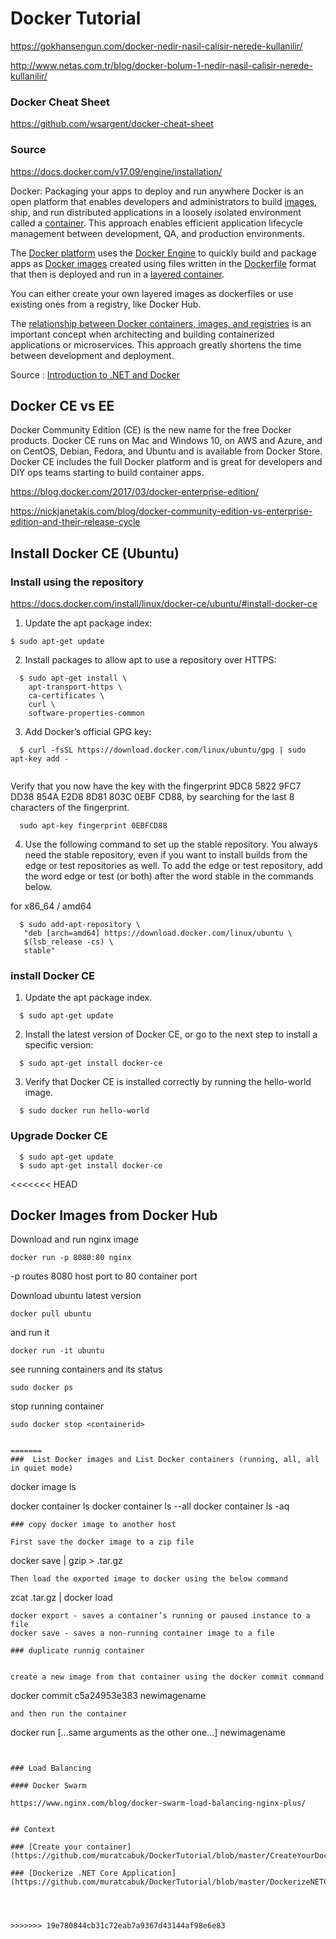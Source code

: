 # Docker Tutorial

https://gokhansengun.com/docker-nedir-nasil-calisir-nerede-kullanilir/


http://www.netas.com.tr/blog/docker-bolum-1-nedir-nasil-calisir-nerede-kullanilir/

### Docker Cheat Sheet

https://github.com/wsargent/docker-cheat-sheet


### Source
https://docs.docker.com/v17.09/engine/installation/

Docker: Packaging your apps to deploy and run anywhere
Docker is an open platform that enables developers and administrators to build [images](https://docs.docker.com/glossary/?term=image), ship, and run distributed applications in a loosely isolated environment called a [container](https://www.docker.com/what-container). This approach enables efficient application lifecycle management between development, QA, and production environments.

The [Docker platform](https://docs.docker.com/engine/docker-overview/#the-docker-platform) uses the [Docker Engine](https://docs.docker.com/engine/docker-overview/#docker-engine) to quickly build and package apps as [Docker images](https://docs.docker.com/glossary/?term=image) created using files written in the [Dockerfile](https://docs.docker.com/glossary/?term=Dockerfile) format that then is deployed and run in a [layered container](https://docs.docker.com/engine/userguide/storagedriver/imagesandcontainers/#container-and-layers).

You can either create your own layered images as dockerfiles or use existing ones from a registry, like Docker Hub.

The [relationship between Docker containers, images, and registries](https://docs.microsoft.com/en-us/dotnet/standard/microservices-architecture/container-docker-introduction/docker-containers-images-registries) is an important concept when architecting and building containerized applications or microservices. This approach greatly shortens the time between development and deployment.


Source : [Introduction to .NET and Docker](https://docs.microsoft.com/en-us/dotnet/core/docker/intro-net-docker)




## Docker CE vs EE

Docker Community Edition (CE) is the new name for the free Docker products. Docker CE runs on Mac and Windows 10, on AWS and Azure, and on CentOS, Debian, Fedora, and Ubuntu and is available from Docker Store. Docker CE includes the full Docker platform and is great for developers and DIY ops teams starting to build container apps.


https://blog.docker.com/2017/03/docker-enterprise-edition/

https://nickjanetakis.com/blog/docker-community-edition-vs-enterprise-edition-and-their-release-cycle

## Install Docker CE (Ubuntu)

### Install using the repository

https://docs.docker.com/install/linux/docker-ce/ubuntu/#install-docker-ce

1. Update the apt package index:
```
$ sudo apt-get update
```

2. Install packages to allow apt to use a repository over HTTPS:
  
```
  $ sudo apt-get install \
    apt-transport-https \
    ca-certificates \
    curl \
    software-properties-common
```
    
3. Add Docker’s official GPG key:

```
  $ curl -fsSL https://download.docker.com/linux/ubuntu/gpg | sudo apt-key add -
  
```
  
Verify that you now have the key with the fingerprint 9DC8 5822 9FC7 DD38 854A E2D8 8D81 803C 0EBF CD88, by searching for the last 8 characters of the fingerprint.

```
  sudo apt-key fingerprint 0EBFCD88
```
  
4. Use the following command to set up the stable repository. You always need the stable repository, even if you want to install builds from the edge or test repositories as well. To add the edge or test repository, add the word edge or test (or both) after the word stable in the commands below.

for x86_64 / amd64

```
  $ sudo add-apt-repository \
   "deb [arch=amd64] https://download.docker.com/linux/ubuntu \
   $(lsb_release -cs) \
   stable"
```
   
### install Docker CE

1. Update the apt package index.
```
  $ sudo apt-get update
```
  
2. Install the latest version of Docker CE, or go to the next step to install a specific version:

```
  $ sudo apt-get install docker-ce
```
  
3. Verify that Docker CE is installed correctly by running the hello-world image.
```
  $ sudo docker run hello-world
```
   
### Upgrade Docker CE
```
  $ sudo apt-get update
  $ sudo apt-get install docker-ce

  ```
  
<<<<<<< HEAD


## Docker Images from Docker Hub


Download and run nginx image

```
docker run -p 8080:80 nginx
```
-p routes 8080 host port to 80 container port


Download ubuntu latest version
 ```
 docker pull ubuntu
 ```
 and run it

 ```
 docker run -it ubuntu
 ```

see running containers and its status

```
sudo docker ps
```

stop running container

```
sudo docker stop <containerid>


=======
###  List Docker images and List Docker containers (running, all, all in quiet mode)

```
docker image ls

docker container ls
docker container ls --all
docker container ls -aq
```  
### copy docker image to another host

First save the docker image to a zip file

```
docker save <docker image name> | gzip > <docker image name>.tar.gz
```
Then load the exported image to docker using the below command
```
zcat <docker image name>.tar.gz | docker load
```
docker export - saves a container’s running or paused instance to a file
docker save - saves a non-running container image to a file

### duplicate runnig container 


create a new image from that container using the docker commit command
```
docker commit c5a24953e383 newimagename
```
and then run the container

```
docker run [...same arguments as the other one...] newimagename
```
  
  
### Load Balancing

#### Docker Swarm

https://www.nginx.com/blog/docker-swarm-load-balancing-nginx-plus/


## Context

### [Create your container] (https://github.com/muratcabuk/DockerTutorial/blob/master/CreateYourDockerImage.md)

### [Dockerize .NET Core Application](https://github.com/muratcabuk/DockerTutorial/blob/master/DockerizeNETCoreApp.MD)
  
  
  
  
>>>>>>> 19e780844cb31c72eab7a9367d43144af98e6e83
